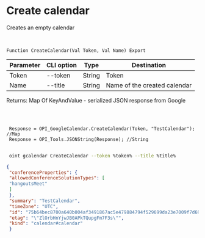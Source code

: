 ﻿---
sidebar_position: 1
---

# Create calendar
 Creates an empty calendar


<br/>


`Function CreateCalendar(Val Token, Val Name) Export`

 | Parameter | CLI option | Type | Destination |
 |-|-|-|-|
 | Token | --token | String | Token |
 | Name | --title | String | Name of the created calendar |

 
 Returns: Map Of KeyAndValue - serialized JSON response from Google

<br/>




```bsl title="Code example"
 
 Response = OPI_GoogleCalendar.CreateCalendar(Token, "TestCalendar"); //Map
 Response = OPI_Tools.JSONString(Response); //String
```
	


```sh title="CLI command example"
 
 oint gcalendar CreateCalendar --token %token% --title %title%

```

```json title="Result"
{
 "conferenceProperties": {
 "allowedConferenceSolutionTypes": [
 "hangoutsMeet"
 ]
 },
 "summary": "TestCalendar",
 "timeZone": "UTC",
 "id": "75b64bec8700a640b004af3491867ac5e479884794f529699da23e7009f7d691@group.calendar.google.com",
 "etag": "\"ZlOrbHnYjwJB0APkTQupgFm7F3s\"",
 "kind": "calendar#calendar"
 }
```

